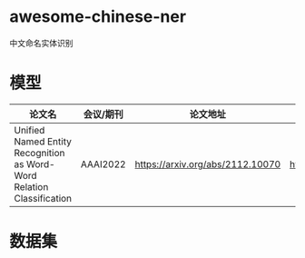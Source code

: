 # awesome-chinese-ner
中文命名实体识别

# 模型
|  论文名   | 会议/期刊 | 论文地址  | github地址 | 
|  ----  | ----  | ---- | ---- |
| Unified Named Entity Recognition as Word-Word Relation Classification  | AAAI2022 | https://arxiv.org/abs/2112.10070 | https://github.com/ljynlp/W2NER.git |

# 数据集
